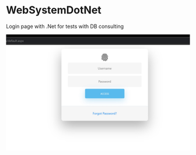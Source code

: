 # WebSystemDotNet
Login page with .Net for tests with DB consulting

![Preview](https://github.com/wbhaese/WebSystemDotNet/blob/master/Sistema_De_Vendas/images/preview_login_page.jpg)
